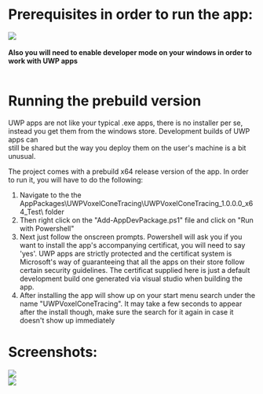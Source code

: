 # Prerequisites in order to run the app:<br />
<img src="https://i.imgur.com/QT0T20e.jpeg"/><br />
<br />
**Also you will need to enable developer mode on your windows in order to work with UWP apps**<br />
<br />
# Running the prebuild version
UWP apps are not like your typical .exe apps, there is no installer per se, <br />
instead you get them from the windows store. Development builds of UWP apps can <br />
still be shared but the way you deploy them on the user's machine is a bit unusual.

The project comes with a prebuild x64 release version of the app. In order to run it,
you will have to do the following:
1. Navigate to the the AppPackages\UWPVoxelConeTracing\UWPVoxelConeTracing_1.0.0.0_x64_Test\ folder
2. Then right click on the "Add-AppDevPackage.ps1" file and click on "Run with Powershell"
3. Next just follow the onscreen prompts. Powershell will ask you if you want to install
the app's accompanying certificat, you will need to say 'yes'. UWP apps are strictly protected
and the certificat system is Microsoft's way of guaranteeing that all the apps on their store 
follow certain security guidelines. The certificat supplied here is just a default development
build one generated via visual studio when building the app.
4. After installing the app will show up on your start menu search under the name "UWPVoxelConeTracing".
It may take a few seconds to appear after the install though, make sure the search for it again in case
it doesn't show up immediately

# Screenshots:
<img src="https://i.imgur.com/gyXedDH.jpg"/><br />
<img src="https://i.imgur.com/UbtJzUx.jpg"/><br />
